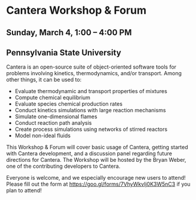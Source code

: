 # Cantera Workshop & Forum

## Sunday, March 4, 1:00 – 4:00 PM
## Pennsylvania State University

Cantera is an open-source suite of object-oriented software tools for problems involving kinetics,
thermodynamics, and/or transport. Among other things, it can be used to:

* Evaluate thermodynamic and transport properties of mixtures
* Compute chemical equilibrium
* Evaluate species chemical production rates
* Conduct kinetics simulations with large reaction mechanisms
* Simulate one-dimensional flames
* Conduct reaction path analysis
* Create process simulations using networks of stirred reactors
* Model non-ideal fluids

This Workshop & Forum will cover basic usage of Cantera, getting started with Cantera development,
and a discussion panel regarding future directions for Cantera. The Workshop will be hosted by the
Bryan Weber, one of the contributing developers to Cantera.

Everyone is welcome, and we especially encourage new users to attend! Please fill out the form
at https://goo.gl/forms/7VhyWkvIj0K3W5nC3 if you plan to attend!

